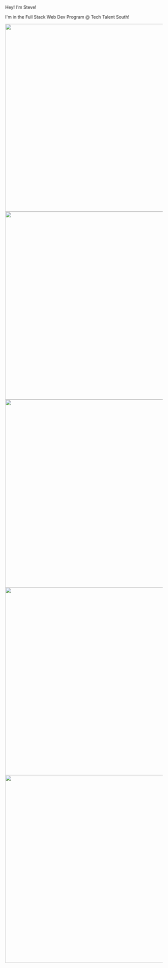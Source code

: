 Hey! I'm Steve!

I'm in the Full Stack Web Dev Program @ Tech Talent South!

<img src="https://www.fearlessmotivation.com/wp-content/uploads/2015/05/michael-jordan-quotes-10-1280x720.jpg" width="600px">

<img src="https://images.unsplash.com/photo-1490367532201-b9bc1dc483f6?ixid=MXwxMjA3fDB8MHxzZWFyY2h8MTc1fHxmYXNoaW9uJTIwbWVufGVufDB8fDB8&ixlib=rb-1.2.1&auto=format&fit=crop&w=500&q=60" width="600px">

<img src="https://i.pinimg.com/originals/59/92/3f/59923fdf2db50eca7e3b95c26266c30a.jpg" width="600px">

<img src="https://encrypted-tbn0.gstatic.com/images?q=tbn:ANd9GcSa76O5tbYopURbTJbBckSxBzi_8y-84-2qtg&usqp=CAU" width="600px">

<img src="https://images.unsplash.com/photo-1601163783210-8eb377426d30?ixid=MXwxMjA3fDB8MHxzZWFyY2h8MTU1fHxiZWxpZXZlJTIwaW4lMjB5b3Vyc2VsZnxlbnwwfHwwfA%3D%3D&ixlib=rb-1.2.1&auto=format&fit=crop&w=500&q=60" width="600px">

<!--
**steveantoniosilva/steveantoniosilva** is a ✨ _special_ ✨ repository because its `README.md` (this file) appears on your GitHub profile.

Here are some ideas to get you started:

- 🔭 I’m currently working on ...
- 🌱 I’m currently learning ...
- 👯 I’m looking to collaborate on ...
- 🤔 I’m looking for help with ...
- 💬 Ask me about ...
- 📫 How to reach me: ...
- 😄 Pronouns: ...
- ⚡ Fun fact: ...
-->
